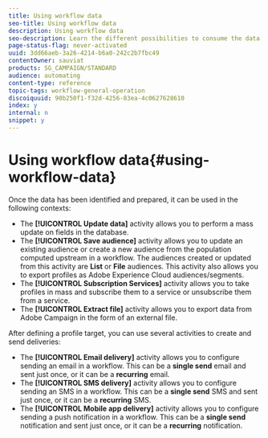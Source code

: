 ```yaml
---
title: Using workflow data
seo-title: Using workflow data
description: Using workflow data
seo-description: Learn the different possibilities to consume the data you imported or targeted.
page-status-flag: never-activated
uuid: 3dd66aeb-3a26-4214-b6a0-242c2b7fbc49
contentOwner: sauviat
products: SG_CAMPAIGN/STANDARD
audience: automating
content-type: reference
topic-tags: workflow-general-operation
discoiquuid: 90b250f1-f32d-4256-83ea-4c0627628610
index: y
internal: n
snippet: y
---
```


# Using workflow data{#using-workflow-data}

Once the data has been identified and prepared, it can be used in the following contexts:

* The **[!UICONTROL Update data]** activity allows you to perform a mass update on fields in the database.
* The **[!UICONTROL Save audience]** activity allows you to update an existing audience or create a new audience from the population computed upstream in a workflow. The audiences created or updated from this activity are **List** or **File** audiences. This activity also allows you to export profiles as Adobe Experience Cloud audiences/segments.
* The **[!UICONTROL Subscription Services]** activity allows you to take profiles in mass and subscribe them to a service or unsubscribe them from a service.
* The **[!UICONTROL Extract file]** activity allows you to export data from Adobe Campaign in the form of an external file.

After defining a profile target, you can use several activities to create and send deliveries:

* The **[!UICONTROL Email delivery]** activity allows you to configure sending an email in a workflow. This can be a **single send** email and sent just once, or it can be a **recurring** email.
* The **[!UICONTROL SMS delivery]** activity allows you to configure sending an SMS in a workflow. This can be a **single send** SMS and sent just once, or it can be a **recurring** SMS.
* The **[!UICONTROL Mobile app delivery]** activity allows you to configure sending a push notification in a workflow. This can be a **single send** notification and sent just once, or it can be a **recurring** notification.

